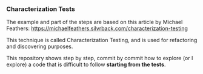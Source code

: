 ### Characterization Tests

The example and part of the steps are based on this article by Michael Feathers:
https://michaelfeathers.silvrback.com/characterization-testing

This technique is called Characterization Testing, and is used for refactoring and discovering purposes.

This repository shows step by step, commit by commit how to explore (or I explore) a code that is difficult to follow **starting from the tests**.

